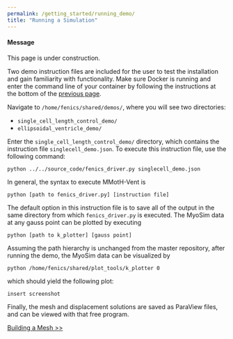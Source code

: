 ```yaml
---
permalink: /getting_started/running_demo/
title: "Running a Simulation"
---
```


<div class="notice--info">
  <h4>Message</h4>
  <p>This page is under  construction.</p>
</div>

Two demo instruction files are included for the user to test the installation and gain familiarity with functionality. Make sure Docker is running and enter the command line of your container by following the instructions at the bottom of the [previous page](/MMotH-Vent/getting_started/installation/#enter-container-command-line).

Navigate to ```/home/fenics/shared/demos/```, where you will see two directories:  
* ```single_cell_length_control_demo/```
* ```ellipsoidal_ventricle_demo/```

Enter the ```single_cell_length_control_demo/``` directory, which contains the instruction file ```singlecell_demo.json```. To execute this instruction file, use the following command:  

```
python ../../source_code/fenics_driver.py singlecell_demo.json
```

In general, the syntax to execute MMotH-Vent is
```
python [path to fenics_driver.py] [instruction file]
```

The default option in this instruction file is to save all of the output in the same directory from which ```fenics_driver.py``` is executed. The MyoSim data at any gauss point can be plotted by executing
```
python [path to k_plotter] [gauss point]
```
Assuming the path hierarchy is unchanged from the master repository, after running the demo, the MyoSim data can be visualized by
```
python /home/fenics/shared/plot_tools/k_plotter 0
```
which should yield the following plot:
```
insert screenshot
```
Finally, the mesh and displacement solutions are saved as ParaView files, and can be viewed with that free program.


<a href="/MMotH-Vent/getting_started/mesh_generation_readme/" class="btn btn--primary">Building a Mesh >></a>
